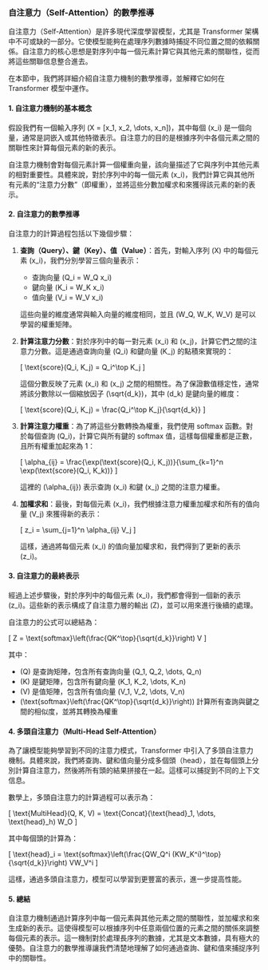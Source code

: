 ### 自注意力（Self-Attention）的數學推導

自注意力（Self-Attention）是許多現代深度學習模型，尤其是 Transformer 架構中不可或缺的一部分。它使模型能夠在處理序列數據時捕捉不同位置之間的依賴關係。自注意力的核心思想是對序列中每一個元素計算它與其他元素的關聯性，從而將這些關聯信息整合進去。

在本節中，我們將詳細介紹自注意力機制的數學推導，並解釋它如何在 Transformer 模型中運作。

#### 1. **自注意力機制的基本概念**

假設我們有一個輸入序列 \(X = [x_1, x_2, \dots, x_n]\)，其中每個 \(x_i\) 是一個向量，通常是詞嵌入或其他特徵表示。自注意力的目的是根據序列中各個元素之間的關聯性來計算每個元素的新的表示。

自注意力機制會對每個元素計算一個權重向量，該向量描述了它與序列中其他元素的相對重要性。具體來說，對於序列中的每一個元素 \(x_i\)，我們計算它與其他所有元素的“注意力分數”（即權重），並將這些分數加權求和來獲得該元素的新的表示。

#### 2. **自注意力的數學推導**

自注意力的計算過程包括以下幾個步驟：

1. **查詢（Query）、鍵（Key）、值（Value）**：首先，對輸入序列 \(X\) 中的每個元素 \(x_i\)，我們分別學習三個向量表示：
   - 查詢向量 \(Q_i = W_Q x_i\)
   - 鍵向量 \(K_i = W_K x_i\)
   - 值向量 \(V_i = W_V x_i\)

   這些向量的維度通常與輸入向量的維度相同，並且 \(W_Q, W_K, W_V\) 是可以學習的權重矩陣。

2. **計算注意力分數**：對於序列中的每一對元素 \(x_i\) 和 \(x_j\)，計算它們之間的注意力分數。這是通過查詢向量 \(Q_i\) 和鍵向量 \(K_j\) 的點積來實現的：

   \[
   \text{score}(Q_i, K_j) = Q_i^\top K_j
   \]

   這個分數反映了元素 \(x_i\) 和 \(x_j\) 之間的相關性。為了保證數值穩定性，通常將該分數除以一個縮放因子 \(\sqrt{d_k}\)，其中 \(d_k\) 是鍵向量的維度：

   \[
   \text{score}(Q_i, K_j) = \frac{Q_i^\top K_j}{\sqrt{d_k}}
   \]

3. **計算注意力權重**：為了將這些分數轉換為權重，我們使用 softmax 函數。對於每個查詢 \(Q_i\)，計算它與所有鍵的 softmax 值，這樣每個權重都是正數，且所有權重加起來為 1：

   \[
   \alpha_{ij} = \frac{\exp(\text{score}(Q_i, K_j))}{\sum_{k=1}^n \exp(\text{score}(Q_i, K_k))}
   \]

   這裡的 \(\alpha_{ij}\) 表示查詢 \(x_i\) 和鍵 \(x_j\) 之間的注意力權重。

4. **加權求和**：最後，對每個元素 \(x_i\)，我們根據注意力權重加權求和所有的值向量 \(V_j\) 來獲得新的表示：

   \[
   z_i = \sum_{j=1}^n \alpha_{ij} V_j
   \]

   這樣，通過將每個元素 \(x_i\) 的值向量加權求和，我們得到了更新的表示 \(z_i\)。

#### 3. **自注意力的最終表示**

經過上述步驟後，對於序列中的每個元素 \(x_i\)，我們都會得到一個新的表示 \(z_i\)。這些新的表示構成了自注意力層的輸出 \(Z\)，並可以用來進行後續的處理。

自注意力的公式可以總結為：

\[
Z = \text{softmax}\left(\frac{QK^\top}{\sqrt{d_k}}\right) V
\]

其中：
- \(Q\) 是查詢矩陣，包含所有查詢向量 \(Q_1, Q_2, \dots, Q_n\)
- \(K\) 是鍵矩陣，包含所有鍵向量 \(K_1, K_2, \dots, K_n\)
- \(V\) 是值矩陣，包含所有值向量 \(V_1, V_2, \dots, V_n\)
- \(\text{softmax}\left(\frac{QK^\top}{\sqrt{d_k}}\right)\) 計算所有查詢與鍵之間的相似度，並將其轉換為權重

#### 4. **多頭自注意力（Multi-Head Self-Attention）**

為了讓模型能夠學習到不同的注意力模式，Transformer 中引入了多頭自注意力機制。具體來說，我們將查詢、鍵和值向量分成多個頭（head），並在每個頭上分別計算自注意力，然後將所有頭的結果拼接在一起。這樣可以捕捉到不同的上下文信息。

數學上，多頭自注意力的計算過程可以表示為：

\[
\text{MultiHead}(Q, K, V) = \text{Concat}(\text{head}_1, \dots, \text{head}_h) W_O
\]

其中每個頭的計算為：

\[
\text{head}_i = \text{softmax}\left(\frac{QW_Q^i (KW_K^i)^\top}{\sqrt{d_k}}\right) VW_V^i
\]

這樣，通過多頭自注意力，模型可以學習到更豐富的表示，進一步提高性能。

#### 5. **總結**

自注意力機制通過計算序列中每一個元素與其他元素之間的關聯性，並加權求和來生成新的表示。這使得模型可以根據序列中任意兩個位置的元素之間的關係來調整每個元素的表示。這一機制對於處理長序列的數據，尤其是文本數據，具有極大的優勢。自注意力的數學推導讓我們清楚地理解了如何通過查詢、鍵和值來捕捉序列中的關聯性。